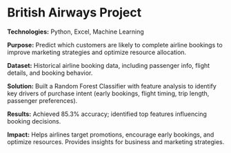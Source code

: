 # British Airways Project  

**Technologies:** Python, Excel, Machine Learning  

**Purpose:** Predict which customers are likely to complete airline bookings to improve marketing strategies and optimize resource allocation.  

**Dataset:** Historical airline booking data, including passenger info, flight details, and booking behavior.  

**Solution:** Built a Random Forest Classifier with feature analysis to identify key drivers of purchase intent (early bookings, flight timing, trip length, passenger preferences).  

**Results:** Achieved 85.3% accuracy; identified top features influencing booking decisions.  

**Impact:** Helps airlines target promotions, encourage early bookings, and optimize resources. Provides insights for business and marketing strategies.  
